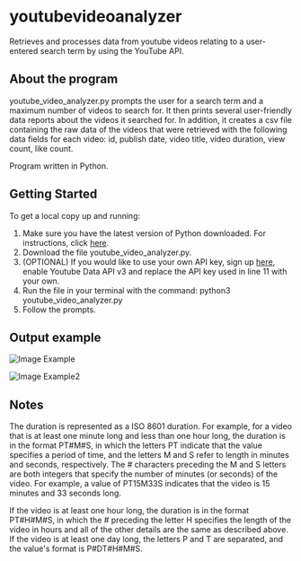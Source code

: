 # youtubevideoanalyzer
Retrieves and processes data from youtube videos relating to a user-entered search term by using the YouTube API.

## About the program
youtube_video_analyzer.py prompts the user for a search term and a maximum number of videos to search for. 
It then prints several user-friendly data reports about the videos it searched for.
In addition, it creates a csv file containing the raw data of the videos that were retrieved with the following data fields for each video: id, publish date, video title, video duration, view count, like count.

Program written in Python.

## Getting Started

To get a local copy up and running:

1. Make sure you have the latest version of Python downloaded. For instructions, click [here](https://realpython.com/installing-python/).
2. Download the file youtube_video_analyzer.py.
3. (OPTIONAL) If you would like to use your own API key, sign up [here](https://developers.google.com), enable Youtube Data API v3 and replace the API key used in line 11 with your own.
4. Run the file in your terminal with the command: python3 youtube_video_analyzer.py
5. Follow the prompts.

## Output example
![Image Example](https://i.gyazo.com/aa81ff8fe0813f36cee67dbfe05482f6.png)

![Image Example2](https://i.gyazo.com/768f40ace84a43e9c779b8fff8f41997.png)

## Notes

The duration is represented as a ISO 8601 duration. For example, for a video that is at least one minute long and less than one hour long, the duration is in the format PT#M#S, in which the letters PT indicate that the value specifies a period of time, and the letters M and S refer to length in minutes and seconds, respectively. The # characters preceding the M and S letters are both integers that specify the number of minutes (or seconds) of the video. For example, a value of PT15M33S indicates that the video is 15 minutes and 33 seconds long.

If the video is at least one hour long, the duration is in the format PT#H#M#S, in which the # preceding the letter H specifies the length of the video in hours and all of the other details are the same as described above. If the video is at least one day long, the letters P and T are separated, and the value's format is P#DT#H#M#S. 
